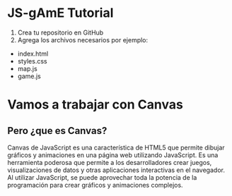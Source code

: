 # JS-gAmE  Tutorial

1. Crea tu repositorio en GitHub
2. Agrega los archivos necesarios por ejemplo:
- index.html
- styles.css
- map.js
- game.js

# Vamos a trabajar con Canvas
## Pero ¿que es Canvas?
Canvas de JavaScript es una característica de HTML5 que permite dibujar gráficos y animaciones en una página web utilizando JavaScript. Es una herramienta poderosa que permite a los desarrolladores crear juegos, visualizaciones de datos y otras aplicaciones interactivas en el navegador. Al utilizar JavaScript, se puede aprovechar toda la potencia de la programación para crear gráficos y animaciones complejos.